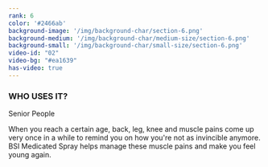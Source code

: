 ```yaml
---
rank: 6
color: '#2466ab'
background-image: '/img/background-char/section-6.png'
background-medium: '/img/background-char/medium-size/section-6.png'
background-small: '/img/background-char/small-size/section-6.png'
video-id: "02"
video-bg: "#ea1639"
has-video: true
---
```


<h3>WHO USES IT?</h3>
<span>Senior People</span>
<p>When you reach a certain age, back, leg, knee and muscle pains come up very once in a while to remind you on how you're not as invincible anymore. BSI Medicated Spray helps manage these muscle pains and make you feel young again.</p>
